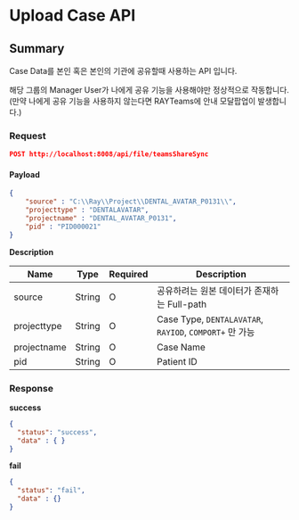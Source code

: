 # Upload Case API

## Summary

Case Data를 본인 혹은 본인의 기관에 공유할때 사용하는 API 입니다.

해당 그룹의 Manager User가 나에게 공유 기능을 사용해야만 정상적으로 작동합니다.
(만약 나에게 공유 기능을 사용하지 않는다면 RAYTeams에 안내 모달팝업이 발생합니다.)

### Request

```JSON
POST http://localhost:8008/api/file/teamsShareSync
```

#### Payload

```JSON
{
    "source" : "C:\\Ray\\Project\\DENTAL_AVATAR_P0131\\",
    "projecttype" : "DENTALAVATAR",
    "projectname" : "DENTAL_AVATAR_P0131",
    "pid" : "PID000021"
}
```

**Description**

| Name | Type | Required | Description |
| --- | --- | --- | --- |
| source | String | O | 공유하려는 원본 데이터가 존재하는 Full-path |
| projecttype | String | O  | Case Type, ```DENTALAVATAR```, ```RAYIOD```, ```COMPORT+``` 만 가능  |
| projectname | String | O  | Case Name  |
| pid | String | O  | Patient ID  |

### Response

**success**

```JSON
{
  "status": "success",
  "data" : { }
}
```

**fail**

```JSON
{
  "status": "fail",
  "data" : {}
}
```